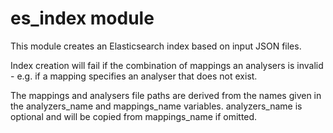 # es_index module

This module creates an Elasticsearch index based on input JSON files.

Index creation will fail if the combination of mappings an analysers is invalid - e.g. if a mapping specifies an analyser that does not exist.

The mappings and analysers file paths are derived from the names given in the analyzers_name and mappings_name variables.  analyzers_name is optional and will be copied from mappings_name if omitted.
